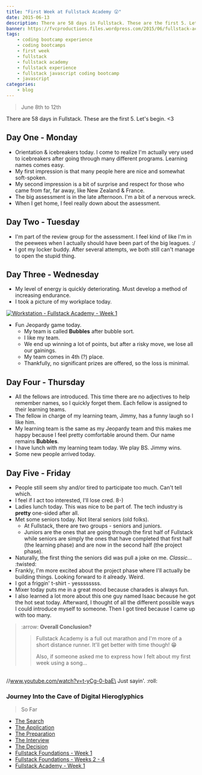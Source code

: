 ```yaml
---
title: "First Week at Fullstack Academy 😮"
date: 2015-06-13
description: There are 58 days in Fullstack. These are the first 5. Let's begin.
banner: https://fvcproductions.files.wordpress.com/2015/06/fullstack-academy-week-1-001.jpg
tags:
    - coding bootcamp experience
    - coding bootcamps
    - first week
    - fullstack
    - fullstack academy
    - fullstack experience
    - fullstack javascript coding bootcamp
    - javascript
categories:
    - blog
---
```


> June 8th to 12th

There are 58 days in Fullstack. These are the first 5. Let's begin. &lt;3

## Day One - Monday

* Orientation & icebreakers today. I come to realize I'm actually very used to icebreakers after going through many different programs. Learning names comes easy.
* My first impression is that many people here are nice and somewhat soft-spoken.
* My second impression is a bit of surprise and respect for those who came from far, far away, like New Zealand & France.
* The big assessment is in the late afternoon. I'm a bit of a nervous wreck.
* When I get home, I feel really down about the assessment.

## Day Two - Tuesday

* I'm part of the review group for the assessment. I feel kind of like I'm in the peewees when I actually should have been part of the big leagues. :/
* I got my locker buddy. After several attempts, we both still can't manage to open the stupid thing.

## Day Three - Wednesday

* My level of energy is quickly deteriorating. Must develop a method of increasing endurance.
* I took a picture of my workplace today.

[![Workstation - Fullstack Academy - Week
1](//fvcproductions.files.wordpress.com/2015/06/img_0083.jpg?w=660)](//fvcproductions.files.wordpress.com/2015/06/img_0083.jpg)

* Fun Jeopardy game today.
  * My team is called **Bubbles** after bubble sort.
  * I like my team.
  * We end up winning a lot of points, but after a risky move, we lose all our gainings.
  * My team comes in 4th (?) place.
  * Thankfully, no significant prizes are offered, so the loss is minimal.

## Day Four - Thursday

* All the fellows are introduced. This time there are no adjectives to help remember names, so I quickly forget them. Each fellow is assigned to their learning teams.
* The fellow in charge of my learning team, Jimmy, has a funny laugh so I like him.
* My learning team is the same as my Jeopardy team and this makes me happy because I feel pretty comfortable around them. Our name remains **Bubbles**.
* I have lunch with my learning team today. We play BS. Jimmy wins.
* Some new people arrived today.

## Day Five - Friday

* People still seem shy and/or tired to participate too much. Can't tell which.
* I feel if I act too interested, I'll lose cred. 8-)
* Ladies lunch today. This was nice to be part of. The tech industry is **pretty** one-sided after all.
* Met some seniors today. Not literal seniors (old folks).
  * At Fullstack, there are two groups - seniors and juniors.
  * Juniors are the ones that are going through the first half of Fullstack while seniors are simply the ones that have completed that first half (the learning phase) and are now in the second half (the project phase).
* Naturally, the first thing the seniors did was pull a joke on me. _Classic…_ :twisted:
* Frankly, I'm more excited about the project phase where I'll actually be building things. Looking forward to it already. Weird.
* I got a friggin' t-shirt - yessssssss.
* Mixer today puts me in a great mood because charades is always fun.
* I also learned a lot more about this one guy named Isaac because he got the hot seat today. Afterward, I thought of all the different possible ways I could introduce myself to someone. Then I got tired because I came up with too many.

> :arrow: **Overall Conclusion?**
>
> > Fullstack Academy is a full out marathon and I'm more of a short distance runner. It'll get better with time though! 😁
> >
> > Also, if someone asked me to express how I felt about my first week using a song…

\
//www.youtube.com/watch?v=t-yCg-0-baE\
Just sayin'. :roll:

### Journey Into the Cave of Digital Hieroglyphics

> So Far

* [The Search](//fvcproductions.com/blog/2014/12/27/a-short-operation-tips-tricks-4-coding-bootcamps/ "The Search")
* [The Application](//fvcproductions.com/blog/2014/12/23/week-20/ "The Application")
* [The Preparation](//fvcproductions.com/blog/2015/01/05/prepare-for-coding-bootcamps/ "The Preparation")
* [The Interview](//fvcproductions.com/blog/2014/12/28/interview-fullstack-academy/ "The Interview")
* [The Decision](//fvcproductions.com/blog/2015/04/13/what-to-do-week-negative-8/ "The Decision")
* [Fullstack Foundations - Week 1](//fvcproductions.com/blog/2015/05/17/fullstack-foundations-week-1/ "Fullstack Foundations - Week 1")
* [Fullstack Foundations - Weeks 2 - 4](//fvcproductions.com/blog/2015/06/04/fullstack-foundations-goldman-sachs/ "Fullstack Foundations - Weeks 2 to 4")
* [Fullstack Academy - Week 1](//fvcproductions.com/blog/2015/06/13/first-week-at-fullstack-academy/)
